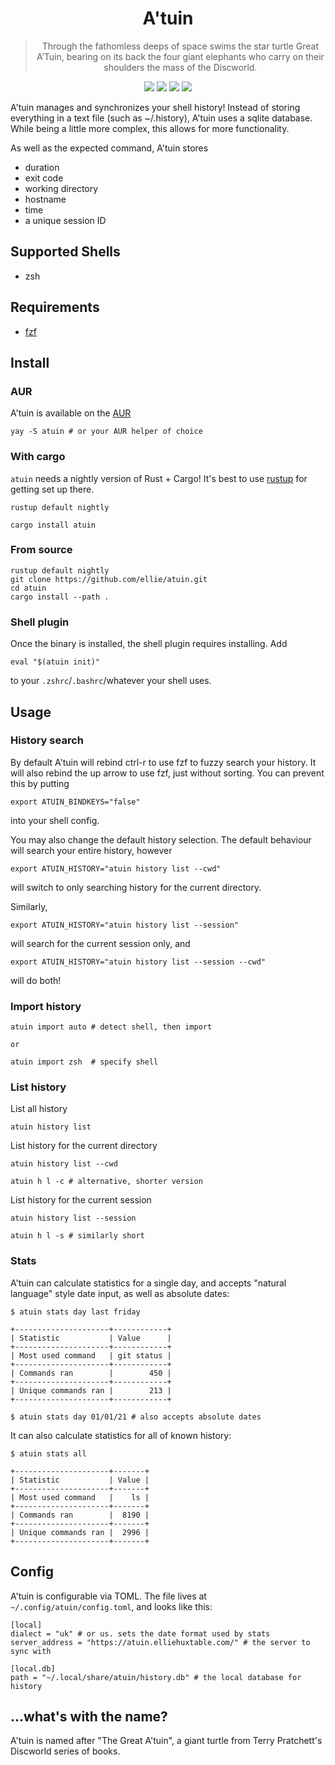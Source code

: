 <h1 align="center">
  A'tuin
</h1>
<blockquote align="center">
  Through the fathomless deeps of space swims the star turtle Great A’Tuin, bearing on its back the four giant elephants who carry on their shoulders the mass of the Discworld.
 </blockquote>

<p align="center">
  <a href="https://github.com/ellie/atuin/actions?query=workflow%3ARust"><img src="https://img.shields.io/github/workflow/status/ellie/atuin/Rust?style=flat-square" /></a>
  <a href="https://crates.io/crates/atuin"><img src="https://img.shields.io/crates/v/atuin.svg?style=flat-square" /></a>
  <a href="https://crates.io/crates/atuin"><img src="https://img.shields.io/crates/d/atuin.svg?style=flat-square" /></a>
  <a href="https://github.com/ellie/atuin/blob/main/LICENSE"><img src="https://img.shields.io/crates/l/atuin.svg?style=flat-square" /></a>
</p>
 
A'tuin manages and synchronizes your shell history! Instead of storing
everything in a text file (such as ~/.history), A'tuin uses a sqlite database.
While being a little more complex, this allows for more functionality.

As well as the expected command, A'tuin stores

- duration
- exit code
- working directory
- hostname
- time
- a unique session ID

## Supported Shells

- zsh

## Requirements

- [fzf](https://github.com/junegunn/fzf)

## Install

### AUR

A'tuin is available on the [AUR](https://aur.archlinux.org/packages/atuin/)

```
yay -S atuin # or your AUR helper of choice
```

### With cargo

`atuin` needs a nightly version of Rust + Cargo! It's best to use
[rustup](https://rustup.rs/) for getting set up there.

```
rustup default nightly

cargo install atuin
```

### From source

```
rustup default nightly
git clone https://github.com/ellie/atuin.git
cd atuin
cargo install --path .
```

### Shell plugin

Once the binary is installed, the shell plugin requires installing. Add

```
eval "$(atuin init)"
```

to your `.zshrc`/`.bashrc`/whatever your shell uses.

## Usage

### History search

By default A'tuin will rebind ctrl-r to use fzf to fuzzy search your history.
It will also rebind the up arrow to use fzf, just without sorting. You can
prevent this by putting

```
export ATUIN_BINDKEYS="false"
```

into your shell config.

You may also change the default history selection. The default behaviour will search your entire history, however

```
export ATUIN_HISTORY="atuin history list --cwd"
```

will switch to only searching history for the current directory.

Similarly,

```
export ATUIN_HISTORY="atuin history list --session"
```

will search for the current session only, and

```
export ATUIN_HISTORY="atuin history list --session --cwd"
```

will do both!

### Import history

```
atuin import auto # detect shell, then import

or

atuin import zsh  # specify shell
```

### List history

List all history

```
atuin history list
```

List history for the current directory

```
atuin history list --cwd

atuin h l -c # alternative, shorter version
```

List history for the current session

```
atuin history list --session

atuin h l -s # similarly short
```

### Stats

A'tuin can calculate statistics for a single day, and accepts "natural language" style date input, as well as absolute dates:

```
$ atuin stats day last friday

+---------------------+------------+
| Statistic           | Value      |
+---------------------+------------+
| Most used command   | git status |
+---------------------+------------+
| Commands ran        |        450 |
+---------------------+------------+
| Unique commands ran |        213 |
+---------------------+------------+

$ atuin stats day 01/01/21 # also accepts absolute dates
```

It can also calculate statistics for all of known history:

```
$ atuin stats all

+---------------------+-------+
| Statistic           | Value |
+---------------------+-------+
| Most used command   |    ls |
+---------------------+-------+
| Commands ran        |  8190 |
+---------------------+-------+
| Unique commands ran |  2996 |
+---------------------+-------+
```

## Config

A'tuin is configurable via TOML. The file lives at ` ~/.config/atuin/config.toml`,
and looks like this:

```
[local]
dialect = "uk" # or us. sets the date format used by stats
server_address = "https://atuin.elliehuxtable.com/" # the server to sync with

[local.db]
path = "~/.local/share/atuin/history.db" # the local database for history
```

## ...what's with the name?

A'tuin is named after "The Great A'tuin", a giant turtle from Terry Pratchett's
Discworld series of books.
